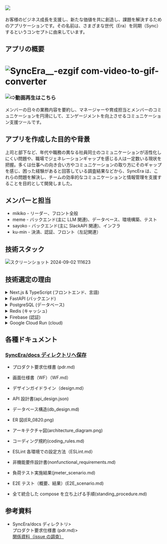 # ![](https://github.com/ms-engineer-bc24-06/SyncEra/blob/dev/docs/img/white_1.png)

お客様のビジネス成長を支援し、新たな価値を共に創造し、課題を解決するためのアプリケーションです。その名前は、さまざまな世代（Era）を同期（Sync）するというコンセプトに由来しています。

## アプリの概要
# ![SyncEra__-ezgif com-video-to-gif-converter](https://github.com/user-attachments/assets/98f3c344-2723-452f-8483-9899225ac9c0)
### ![⇨動画再生はこちら](https://discord.com/channels/993753683672186941/1262586436352479303/1280004478577410070)
メンバーの日々の業務内容を要約し、マネージャーや育成担当とメンバーのコミュニケーションを円滑にして、エンゲージメントを向上させるコミュニケーション支援ツールです。

## アプリを作成した目的や背景

上司と部下など、年代や職務の異なる社員同士のコミュニケーションが活性化しにくい問題や、職場でジェネレーションギャップを感じる人は一定数いる現状を把握。多くは仕事への向き合い方やコミュニケーションの取り方にそのギャップを感じ、困った経験があると回答している調査結果などから、SyncEra は、これらの問題を解決し、チームの効率的なコミュニケーションと情報管理を支援することを目的として開発しました。

## メンバーと担当

- mikiko - リーダー、フロント全般
- meme - バックエンド(主に LLM 関連)、データベース、環境構築、テスト
- sayoko - バックエンド(主に SlackAPI 関連)、インフラ
- ku-min - 決済、認証、フロント（左記関連）

## 技術スタック
 ![スクリーンショット 2024-09-02 111623](https://github.com/user-attachments/assets/15ea3f92-69dd-435b-8096-7c6e1b47fcde)

## 技術選定の理由

<details>
  <summary> Next.js & TypeScript (フロントエンド、言語)</summary>

- 類似技術との比較
  | 特徴 | Next.js (App Router) | Next.js (Pages Router) | React |
  | --------------------------- | -------------------------- | ---------------------- | -------------- |
  | 最新の React 機能サポート | 完全サポート | 部分的サポート | 基本サポート |
  | ルーティング | **ファイルベースで直感的** | ファイルベース | 追加設定が必要 |
  | レイアウト管理 | **容易** | やや複雑 | 追加設定が必要 |
  | ローディング状態管理 | **容易** | やや複雑 | 追加設定が必要 |
  | エコシステム | 発展途上 | 成熟 | 非常に成熟 |
  | SSR と SPA の両立 | 容易 | 容易 | 追加設定が必要 |
  | プロジェクト構造 | やや複雑 | シンプル | 自由度が高い |
  | 従来の React 概念との互換性 | やや低い | 高い | 完全互換 |
  | カスタマイズ性 | 高い | 高い | 非常に高い |
  | サードパーティライブラリ | 一部制限あり | 豊富 | 非常に豊富 |
  | 初期構築時間 | 中程度 | 短い | 長い |

      <aside>
      💡 SyncEraでは、以下の理由からNext.js (App Router)を選択：

      Next.js (App Router)は、比較的導入されてまだ数年（Next.js 13 のリリースで導入：2022 年 10 月）と日が浅いが、Next.js (App Router)の直感的にファイルベースのルーティングができることと共通の UI 要素（ヘッダー、フッターなど）を複数のページで再利用などのレイアウト管理が可能なため、将来的にアプリを拡張性した場合にも対応できたり、開発を効率化できると思い選択しました。
      </aside></details>

  <details><summary>
  Python (バックエンド言語)</summary>

- 類似技術との比較
  | 特徴 | Python | TypeScript |
  | ----------------------------------- | ------------------------------------- | ------------------------------ |
  | 読みやすさ | **非常に高い** | 高い |
  | 開発速度 | **速い** | やや遅い |
  | 型安全性 | 動的型付け（型ヒントあり） | 静的型付け |
  | 大規模アプリケーション適性 | 中程度 | 高い |
  | データサイエンス/機械学習ライブラリ | **非常に充実** | 限定的 |
  | データ処理ライブラリ | **豊富（例：Pandas, NumPy）** | 少ない |
  | Web 開発フレームワーク | **豊富（Django, Flask, FastAPI 等）** | 豊富（Angular, React, Vue 等） |
  | 実行環境 | サーバーサイド中心 | ブラウザ・サーバーサイド両方 |
  | コンパイル/インタープリト | インタープリタ言語 | トランスパイル言語 |
  | エコシステム | 非常に大きい | 大きい、成長中 |
    <aside>
    💡 SyncEraでは、以下の理由からPythonを選択：
    
    SyncEraでは、LLM（自然言語処理）やSlackAPIから取得したデータの分析について重要な部分をもつアプリなため、データ処理分野で処理能力の高いPythonが適していると判断しました。
    また、将来的に、ユーザー行動の予測分析などを行うことも想定して、高度な分析や予測機能の実装を拡張できるのではないかと思いPythonと選択しました。
    
    </aside></details>

<details> <summary>FastAPI (バックエンド)</summary>

- 類似技術との比較
  | 特徴 | FastAPI | Flask | Django |
  | -------------------------- | ------------ | ------------------ | ---------- |
  | 非同期処理 | 強力 | 限定的 | 限定的 |
  | パフォーマンス | 高速 | 中程度 | 中程度 |
  | 自動ドキュメント生成 | あり | なし | 限定的 |
  | 軽量性 | 軽量 | 非常に軽量 | 重量級 |
  | 柔軟性 | 高い | 非常に高い | 中程度 |
  | 大規模アプリケーション対応 | 対応可能 | 追加設定が必要 | 優れている |
  | 機能の豊富さ | 中程度 | 最小限 | 非常に豊富 |
  | 学習曲線 | 緩やか | 非常に緩やか | 急 |
  | プロジェクト構造 | 自由度が高い | 自由度が非常に高い | 規約が厳格 |
  | コミュニティサポート | 成長中 | 豊富 | 非常に豊富 |
    <aside>
    💡 SyncEraでは、以下の理由からFastAPIを選択：
    
    FastAPIを選択した主な理由は、主には非同期処理のサポート がある点
    SyncEraでは、Slackからのリアルタイムデータ取得や、クライアントへの非同期レスポンスとOpenAI_APIも使用していて、非同期的な処理が多く必要となるため、FastAPIが、SyncEraのアプリ開発の要件に適していると考え選択しました。
    </aside></details>

<details> <summary>PostgreSQL (データベース)</summary>

- 類似技術との比較
  | 特徴 | PostgreSQL | MySQL | MongoDB (NoSQL) |
  | -------------------- | ---------------------- | ---------------------- | ---------------------- |
  | データモデル | リレーショナル | リレーショナル | ドキュメント指向 |
  | 拡張性 | 高度な拡張性 | 中程度の拡張性 | 高い拡張性 |
  | 複雑なクエリ処理 | 優れている | 標準的 | 制限あり |
  | JSON 対応 | サポート | 部分的サポート | ネイティブサポート |
  | トランザクション処理 | 堅牢 | 堅牢 | 制限あり |
  | データ整合性 | 高 | 高 | 柔軟 |
  | 大規模データ処理 | 優れている | 標準的 | 優れている |
  | スケーラビリティ | 垂直スケーリングに強い | 垂直スケーリングに強い | 水平スケーリングが容易 |
  | コミュニティサポート | 豊富 | 非常に豊富 | 豊富 |
  | 設定・最適化 | やや複雑 | 比較的容易 | 比較的容易 |
  | 非構造化データ処理 | 対応可能 | 制限あり | 非常に適している |
    <aside>
    💡 SyncEraでは、以下の理由からPostgreSQLを選択：
    
    **MongoDBのようなNoSQLソリューションも検討しましたが、SyncEraのデータモデルは比較的構造化されており、リレーショナルデータベースの利点を活かせることと、**Slackからのデータやアンケートの回答など、半構造化データを扱うため、**PostgreSQLのJSON対応により、必要に応じて柔軟なデータ構造も実現できると判断し選択しました**。
    
    </aside></details>

<details> <summary>Redis (キャッシュ)</summary>

- 類似技術との比較
  | 特徴 | Redis | Memcached（メムキャッシュド） |
  | --------------------------------------------------------------------------------------------------------------------------------- | ------------------------------------------------------------------------------------------------------------------------------------------------ | ---------------------------------------------- |
  | データ構造 |
  | 扱えるデータの形式や種類 | キー・バリュー（単純な値の保存）、リスト（順序付きのデータ集合）、セット（重複のないデータ集合）、ハッシュ（ブジェクトのような構造化データ）など | キー・バリューのみ |
  | 持続性 | サポート | 非サポート |
  | スケーリング |
  | システムの処理能力を拡張する能力 | クラスタリング対応 |
  | ※複数のサーバーにデータを分散させること。システム全体の処理能力を向上させることができます。 | 一部サポート |
  | 機能 | 多機能 |
  | Redis は基本的なキャッシュ機能以外にも、パブリッシュ/サブスクライブ、トランザクション、Lua スクリプティングなど、多様な機能を提供 | シンプル |
  | 使用例 | セッション管理、キュー管理、リアルタイム分析など | シンプルなデータキャッシュ |
  | データサイズ制限 | **データサイズに制限なし** | 1MB 以下が推奨 |
  | 利用例 | ソーシャルネットワーキングアプリ、e コマースサイト、リアルタイムデータ処理 | ウェブキャッシュ、セッションストア |
  | 開発言語バインディング | 多言語対応（Python, Ruby, Java, C, C++, etc.） | 多言語対応（Python, Ruby, Java, C, C++, etc.） |

<aside>
💡 SyncEraでは、以下の理由からRedisを選択：

Redis はリストやセットなど、複数のデータ構造をサポートしていて、リアルタイムなデータ処理、複雑なデータ構造の扱いが可能なため、SyncEra のアプリ開発で機体している高速なレスポンスとスケーラビリティ（ソフトウェアの拡張性に柔軟に対応）を満たしていると思い選択。そのほか、基本的なキャッシュ機能以外にもトランザクションなどの機能が提供されており、将来的な機能拡張にも柔軟に対応できる点も選択理由です。

</aside></details>

<details> <summary>Firebase (認証)</summary>

- 類似技術との比較
  | 特徴 | Firebase Authentication | Auth0 | AWS Cognito | カスタム実装 |
  | -------------------- | ----------------------- | ------------------------ | -------------- | ------------ |
  | セットアップの容易さ | **非常に簡単** | 簡単 | やや複雑 | 複雑 |
  | 多要素認証 | サポート | 高度なサポート | サポート | 要実装 |
  | ソーシャルログイン | 多数対応 | 多数対応 | 一部対応 | 要実装 |
  | カスタマイズ性 | 中程度 | 高い | 高い | 非常に高い |
  | スケーラビリティ | 高い | 非常に高い | 非常に高い | 要設計 |
  | コスト | **無料枠あり、従量制** | 比較的高価 | 使用量に応じて | 初期コスト高 |
  | クライアント SDK | 充実 | 充実 | 充実 | 要実装 |
  | バックエンド連携 | **Google Cloud 連携** | 多様なインテグレーション | AWS 連携 | 完全自由 |
  | セキュリティ | **高い** | 非常に高い | 高い | 要設計・実装 |
  | ドキュメンテーション | 豊富 | 非常に豊富 | 豊富 | N/A |
    <aside>
    💡 SyncEraでは、以下の理由からFirebaseを選択：
    
    1. SMSやメールの多要素認証やGoogle、Twitterを利用してログインを利用できる機能が標準で提供されて
    2. コストは、初期段階では無料枠で開発が進められ、成長に応じて柔軟にスケールアップ可能
    3. 将来的なバックエンドサービスの拡張を見据えると、Cloud Functions、Cloud Storage、Firestore等との連携が容易でGoogle Cloud Platformの他のサービスとの統合ができ、セキュリティ機能（DDoS保護、暗号化等）が高い。
    4. 将来的にモバイルアプリを開発する際にも同じ認証基盤を利用できる。
    
    SyncEraへの利点: バックエンドサービスの拡張や、データ分析、機械学習機能の追加など、将来的な機能拡張を見据えた際に、統合された環境で開発を進められ、
    
    アプリの現在の要件（迅速な開発、基本的な認証機能）と将来の成長（スケーラビリティ、高度なセキュリティ要件）の両方に対応できると判断し選択。
    
    </aside></details>

<details> <summary>Google Cloud Run (cloud) </summary>

- 類似技術との比較
  | **項目** | **Google Cloud Run** | **AWS (ECS, Lambda, etc.)** |
  | -------------------------- | ---------------------------------------------------------------------------------------------- | ------------------------------------------------------------------------------------------------------- |
  | **デプロイの簡便さ** | ◎ 非常に簡単。サーバーレスで自動デプロイが可能。GitHub との連携もシームレス。 | △ 比較的複雑。ECS や Lambda など複数の選択肢があり、設定がやや手間。 |
  | **スケーリング** | ◎ 自動スケーリングがデフォルトで設定されており、トラフィックに応じて自動調整。 | ○ スケーリングは可能だが、設定やチューニングが必要。ECS では Fargate がサーバーレススケーリングを提供。 |
  | **コスト効率** | ◎ アイドル時はゼロインスタンスでコストが発生しない。従量課金制で予測しやすい。 | △ 従量課金だが、スケーリングやリソース追加時にコストが複雑になりがち。 |
  | **学習コスト** | ◎ 低い。シンプルな設定で初心者向けのチュートリアルが豊富。 | △ 高い。多機能で柔軟だが、初心者には学習に時間がかかる可能性あり。 |
  | **Firebase との統合** | ◎ 非常にスムーズ。Google のサービス同士での連携が容易。 | △ AWS は Firebase の代替サービス（Cognito など）を使用。連携に工夫が必要。 |
  | **コンテナサポート** | ○ Docker コンテナをネイティブサポート。コンテナをそのままデプロイ可能。docker-compose は不可。 | △ Docker コンテナを ECS や EKS でサポートしているが、設定が複雑。 |
  | **インフラ管理** | ◎ サーバーレスでインフラ管理の負担がほぼない。 | △ ECS や EC2 の場合、インフラ管理が必要。Lambda はサーバーレス。 |
  | **ネットワーク管理** | ○ デフォルトで簡素なネットワーク管理。高度なネットワーク設定は手間がかかる。 | ◎ AWS VPC を使用して細かいネットワーク管理が可能。柔軟性が高い。 |
  | **Redis との統合** | ○ Google Cloud Memorystore を使用。設定が必要だが可能。 | ◎ Amazon ElastiCache で Redis が簡単に利用可能。 |
  | **PostgreSQL との統合** | ○ Cloud SQL を使用して PostgreSQL と連携。VPC コネクタが必要な場合もあり。 | ◎ RDS を使用して PostgreSQL とシームレスに連携可能。 |
  | **セキュリティ** | ○ Google Cloud IAM で簡単にアクセス制御が可能。Google のセキュリティ基準を利用。 | ◎ AWS IAM で強力なアクセス制御が可能。細かい設定が必要。 |
  | **初期設定の手間** | ◎ 非常に少ない。デフォルトで多くの機能が自動化。 | △ 初期設定に時間がかかる場合があり、学習曲線がある。 |
  | **サポートとドキュメント** | ◎ Google Cloud の豊富な初心者向けドキュメントが揃っている。 | ○ AWS のドキュメントは充実しているが、初心者には難解な部分が多い。 |
    <aside>
    💡 SyncEraでは、以下の理由からGoogle Cloud Runを選択：
    
    主に、AWSと比較したところ、デプロイが簡便にできるところや、システムの処理能力を需要に応じて拡張するこスケーリングが自動で設定されていること、そのほか、コスト効率やFirebase統合の面で優れている点が、
    
    今回のアプリ開発（開発サイクルが短期間とチームの技術スキルレベル）にマッチしていると考え選定。
    </aside></details>

## 各種ドキュメント

### [SyncEra/docs ディレクトリへ保存](https://github.com/ms-engineer-bc24-06/SyncEra/blob/dev/docs)

- プロダクト要求仕様書 (pdr.md)
- 画面仕様書（WF）（WF.md）
- デザインガイドライン（design.md）
- API 設計書(api_design.json)
- データベース構造(db_design.md)
- ER 図(ER_0820.png)
- アーキテクチャ図(architecture_diagram.png)
- コーディング規約(coding_rules.md)
- ESLint 各環境での設定方法（ESLint.md）
- 非機能要件設計書(nonfunctional_requirements.md)
- 負荷テスト実施結果(jmeter_scenario.md)
- E2E テスト（概要、結果）(E2E_scenario.md)

- 全て統合した compose を立ち上げる手順(standing_procedure.md)

## 参考資料

- SyncEra/docs ディレクトリ><br>
  プロダクト要求仕様書 (pdr.md)><br>[関係資料（issue の調査）](https://github.com/ms-engineer-bc24-06/SyncEra/blob/dev/docs/pdr.md)
